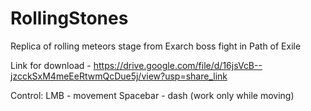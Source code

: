 # RollingStones
Replica of rolling meteors stage from Exarch boss fight in Path of Exile

Link for download - https://drive.google.com/file/d/16jsVcB--jzcckSxM4meEeRtwmQcDue5j/view?usp=share_link

Control: 
LMB - movement
Spacebar - dash (work only while moving)

